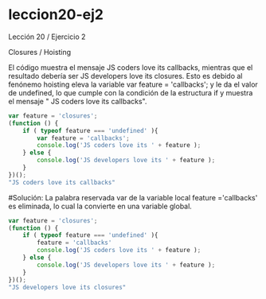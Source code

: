 # leccion20-ej2
Lección 20 / Ejercicio 2

Closures / Hoisting

El código muestra el mensaje JS coders love its callbacks, mientras que el resultado debería ser JS developers love its closures.
Esto es debido al fenónemo hoisting eleva la variable var feature = 'callbacks';  y le da el valor de undefined, lo que cumple
con la condición de la estructura if y muestra el mensaje " JS coders love its callbacks".

```javascript
var feature = 'closures'; 
(function () {     
    if ( typeof feature === 'undefined' ){         
        var feature = 'callbacks';         
        console.log('JS coders love its ' + feature );     
    } else {         
        console.log('JS developers love its ' + feature );     
    } 
})();
"JS coders love its callbacks"
```
#Solución:
La palabra reservada var de la variable local feature ='callbacks' es eliminada, lo cual la convierte en una
variable global.

```javascript
var feature = 'closures'; 
(function () {     
    if ( typeof feature === 'undefined' ){
    	feature = 'callbacks'
        console.log('JS coders love its ' + feature );     
    } else {         
        console.log('JS developers love its ' + feature );     
    } 
})();
"JS developers love its closures"
```
